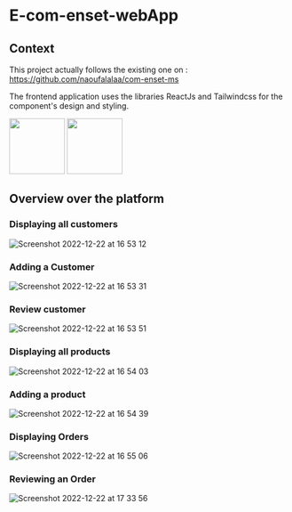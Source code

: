 # E-com-enset-webApp
## Context
This project actually follows the existing one on : https://github.com/naoufalalaa/com-enset-ms

The frontend application uses the libraries ReactJs and Tailwindcss for the component's design and styling.

<p><img src="https://user-images.githubusercontent.com/61352259/209180909-75bfdef3-ccc7-4a7f-b989-1e7e5ea229dc.png" width="100px"/>
<img src="https://user-images.githubusercontent.com/61352259/209180982-b70bc513-3de6-4195-ba77-173c30ce555d.png" width="100px"/>
</p>

## Overview over the platform
### Displaying all customers
![Screenshot 2022-12-22 at 16 53 12](https://user-images.githubusercontent.com/61352259/209173665-b6220e6f-70f7-49d8-9561-c788c942ed20.png)
### Adding a Customer
![Screenshot 2022-12-22 at 16 53 31](https://user-images.githubusercontent.com/61352259/209173690-24308447-5a6f-4c64-b9ed-35b6ebaed4bf.png)
### Review customer
![Screenshot 2022-12-22 at 16 53 51](https://user-images.githubusercontent.com/61352259/209173706-ee53a69b-5413-4187-be91-3c460c088f92.png)
### Displaying all products
![Screenshot 2022-12-22 at 16 54 03](https://user-images.githubusercontent.com/61352259/209173712-67c782a0-6fa4-4629-9b21-04906410bb0d.png)
### Adding a product
![Screenshot 2022-12-22 at 16 54 39](https://user-images.githubusercontent.com/61352259/209173730-3f5c820f-5d81-420d-b07d-635ce0b5709a.png)
### Displaying Orders
![Screenshot 2022-12-22 at 16 55 06](https://user-images.githubusercontent.com/61352259/209173742-139b8a56-c4ce-4733-af12-2e06fb58ab7a.png)
### Reviewing an Order
![Screenshot 2022-12-22 at 17 33 56](https://user-images.githubusercontent.com/61352259/209180661-2d7f77b4-9e89-4d17-9718-3b3f5f5928cc.png)
